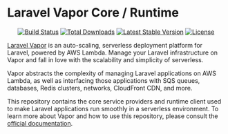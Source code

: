 # Laravel Vapor Core / Runtime

<p align="center">
<a href="https://github.com/laravel/vapor-core/actions"><img src="https://github.com/laravel/vapor-core/workflows/tests/badge.svg" alt="Build Status"></a>
<a href="https://packagist.org/packages/laravel/vapor-core"><img src="https://img.shields.io/packagist/dt/laravel/vapor-core" alt="Total Downloads"></a>
<a href="https://packagist.org/packages/laravel/vapor-core"><img src="https://img.shields.io/packagist/v/laravel/vapor-core" alt="Latest Stable Version"></a>
<a href="https://packagist.org/packages/laravel/vapor-core"><img src="https://img.shields.io/packagist/l/laravel/vapor-core" alt="License"></a>
</p>

[Laravel Vapor](https://vapor.laravel.com) is an auto-scaling, serverless deployment platform for Laravel, powered by AWS Lambda. Manage your Laravel infrastructure on Vapor and fall in love with the scalability and simplicity of serverless.

Vapor abstracts the complexity of managing Laravel applications on AWS Lambda, as well as interfacing those applications with SQS queues, databases, Redis clusters, networks, CloudFront CDN, and more.

This repository contains the core service providers and runtime client used to make Laravel applications run smoothly in a serverless environment. To learn more about Vapor and how to use this repository, please consult the [official documentation](https://docs.vapor.build).
